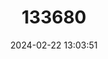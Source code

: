 ---
title: "133680"
category: "Porites astreoides"
draft: false
date: 2024-02-22 13:03:51
languages:
  Spanish; Castilian: ["Coral Mostaza"]
  French: ["Porite étoile"]
  English: ["Mustard Hill Coral"]
---